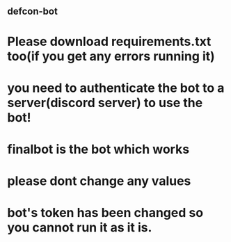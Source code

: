 ## defcon-bot


# Please download requirements.txt too(if you get any errors running it)




# you need to authenticate the bot to a server(discord server) to use the bot!



# finalbot is the bot which works 





# please dont change any values





# bot's token has been changed so you cannot run it as it is.
